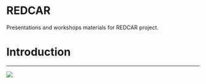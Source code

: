 # REDCAR
Presentations and workshops materials for REDCAR project.

# Introduction
-----------

![](https://github.com/mikhailsirenko/REDCAR/blob/master/figures/project_idea.png)

